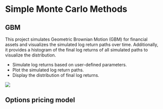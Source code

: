# Simple Monte Carlo Methods

## GBM 

This project simulates Geometric Brownian Motion (GBM) for financial assets and visualizes the simulated log return paths over time. Additionally, it provides a histogram of the final log returns of all simulated paths to visualize the distribution.

- Simulate log returns based on user-defined parameters.
- Plot the simulated log return paths.
- Display the distribution of final log returns.


![](gbm_simulation.png)

## Options pricing model

